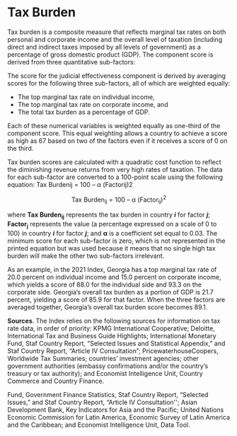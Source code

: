 # Tax Burden

Tax burden is a composite measure that reflects marginal tax rates on both personal and corporate income and the overall level of taxation (including direct and indirect taxes imposed by all levels of government) as a percentage of gross domestic product (GDP). The component score is derived from three quantitative sub-factors:

The score for the judicial effectiveness component is derived by averaging scores for the following three sub-factors, all of which are weighted equally:

- The top marginal tax rate on individual income,
- The top marginal tax rate on corporate income, and
- The total tax burden as a percentage of GDP.

Each of these numerical variables is weighted equally as one-third of the component score. This equal weighting allows a country to achieve a score as high as 67 based on two of the factors even if it receives a score of 0 on the third.

Tax burden scores are calculated with a quadratic cost function to reflect the diminishing revenue returns from very high rates of taxation. The data for each sub-factor are converted to a 100-point scale using the following equation:
Tax Burdenij = 100 – α (Factorij)2
<p align="center">
    Tax Burden<sub>ij</sub> = 100 – α (Factor<sub>ij</sub>)<sup>2</sup></p>

where **Tax Burden<sub>ij</sub>** represents the tax burden in country ***i*** for factor ***j***; **Factor<sub>j</sub>** represents the value (a percentage expressed on a scale of 0 to 100) in country ***i*** for factor ***j***; and **α** is a coefficient set equal to 0.03. The minimum score for each sub-factor is zero, which is not represented in the printed equation but was used because it means that no single high tax burden will make the other two sub-factors irrelevant.

As an example, in the 2021 Index, Georgia has a top marginal tax rate of 20.0 percent on individual income and 15.0 percent on corporate income, which yields a score of 88.0 for the individual side and 93.3 on the corporate side. Georgia’s overall tax burden as a portion of GDP is 21.7 percent, yielding a score of 85.9 for that factor. When the three factors are averaged together, Georgia’s overall tax burden score becomes 89.1. 

**Sources**. The Index relies on the following sources for information on tax rate data, in order of priority: KPMG International Cooperative; Deloitte, International Tax and Business Guide Highlights; International Monetary Fund, Staf Country Report, “Selected Issues and Statistical Appendix,” and Staf Country Report, “Article IV Consultation”; PricewaterhouseCoopers, Worldwide Tax Summaries; countries’ investment agencies; other government authorities (embassy confirmations and/or the country’s treasury or tax authority); and Economist Intelligence Unit, Country Commerce and Country Finance. 

Fund, Government Finance Statistics, Staf Country Report, “Selected Issues,” and Staf Country Report, “Article IV Consultation''; Asian Development Bank, Key Indicators for Asia and the Pacific; United Nations Economic Commission for Latin America, Economic Survey of Latin America and the Caribbean; and Economist Intelligence Unit, Data Tool.

